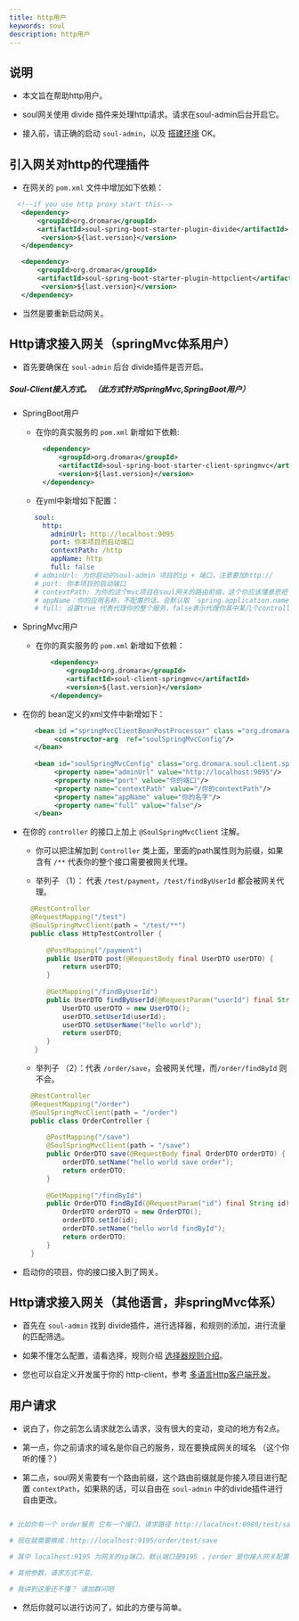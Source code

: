 ```yaml
---
title: http用户
keywords: soul
description: http用户
---
```


## 说明

* 本文旨在帮助http用户。

* soul网关使用 divide 插件来处理http请求。请求在soul-admin后台开启它。

* 接入前，请正确的启动 `soul-admin`，以及 [搭建环境](setup.md) OK。

## 引入网关对http的代理插件

* 在网关的 `pom.xml` 文件中增加如下依赖：

```xml
  <!--if you use http proxy start this-->
   <dependency>
       <groupId>org.dromara</groupId>
       <artifactId>soul-spring-boot-starter-plugin-divide</artifactId>
        <version>${last.version}</version>
   </dependency>

   <dependency>
       <groupId>org.dromara</groupId>
       <artifactId>soul-spring-boot-starter-plugin-httpclient</artifactId>
        <version>${last.version}</version>
   </dependency>
```

* 当然是要重新启动网关。

## Http请求接入网关（springMvc体系用户）

* 首先要确保在 `soul-admin` 后台 divide插件是否开启。

##### Soul-Client接入方式。 （此方式针对SpringMvc,SpringBoot用户）

* SpringBoot用户
  
   * 在你的真实服务的 `pom.xml` 新增如下依赖: 
   
    ```xml
         <dependency>
             <groupId>org.dromara</groupId>
             <artifactId>soul-spring-boot-starter-client-springmvc</artifactId>
             <version>${last.version}</version>
         </dependency>
     ```
  
   * 在yml中新增如下配置：
   
    ```yaml
       soul:
         http:
           adminUrl: http://localhost:9095
           port: 你本项目的启动端口
           contextPath: /http
           appName: http
           full: false  
       # adminUrl: 为你启动的soul-admin 项目的ip + 端口，注意要加http://
       # port: 你本项目的启动端口
       # contextPath: 为你的这个mvc项目在soul网关的路由前缀，这个你应该懂意思把？ 比如/order ，/product 等等，网关会根据你的这个前缀来进行路由.
       # appName：你的应用名称，不配置的话，会默认取 `spring.application.name` 的值
       # full: 设置true 代表代理你的整个服务，false表示代理你其中某几个controller
    ``` 
 * SpringMvc用户 
   * 在你的真实服务的 `pom.xml` 新增如下依赖：
   
    ```xml
           <dependency>
               <groupId>org.dromara</groupId>
               <artifactId>soul-client-springmvc</artifactId>
               <version>${last.version}</version>
           </dependency>
     ```     
  * 在你的 bean定义的xml文件中新增如下：  
  
     ```xml
        <bean id ="springMvcClientBeanPostProcessor" class ="org.dromara.soul.client.springmvc.init.SpringMvcClientBeanPostProcessor">
             <constructor-arg  ref="soulSpringMvcConfig"/>
        </bean>
        
        <bean id="soulSpringMvcConfig" class="org.dromara.soul.client.springmvc.config.SoulSpringMvcConfig">
             <property name="adminUrl" value="http://localhost:9095"/>
             <property name="port" value="你的端口"/>
             <property name="contextPath" value="/你的contextPath"/>
             <property name="appName" value="你的名字"/>
             <property name="full" value="false"/>
        </bean>
    ``` 
* 在你的 `controller` 的接口上加上 `@SoulSpringMvcClient` 注解。
  
   * 你可以把注解加到 `Controller` 类上面，里面的path属性则为前缀，如果含有 `/**` 代表你的整个接口需要被网关代理。
  
   * 举列子 （1）： 代表 `/test/payment`，`/test/findByUserId` 都会被网关代理。
   
    ```java
      @RestController
      @RequestMapping("/test")
      @SoulSpringMvcClient(path = "/test/**")
      public class HttpTestController {
          
          @PostMapping("/payment")
          public UserDTO post(@RequestBody final UserDTO userDTO) {
              return userDTO;
          }
       
          @GetMapping("/findByUserId")
          public UserDTO findByUserId(@RequestParam("userId") final String userId) {
              UserDTO userDTO = new UserDTO();
              userDTO.setUserId(userId);
              userDTO.setUserName("hello world");
              return userDTO;
          }      
       }
    ```
   * 举列子 （2）：代表 `/order/save`，会被网关代理，而`/order/findById` 则不会。
   
    ```java
      @RestController
      @RequestMapping("/order")
      @SoulSpringMvcClient(path = "/order")
      public class OrderController {
      
          @PostMapping("/save")
          @SoulSpringMvcClient(path = "/save")
          public OrderDTO save(@RequestBody final OrderDTO orderDTO) {
              orderDTO.setName("hello world save order");
              return orderDTO;
          }
     
          @GetMapping("/findById")
          public OrderDTO findById(@RequestParam("id") final String id) {
              OrderDTO orderDTO = new OrderDTO();
              orderDTO.setId(id);
              orderDTO.setName("hello world findById");
              return orderDTO;
          }
      }
    ```

* 启动你的项目，你的接口接入到了网关。

## Http请求接入网关（其他语言，非springMvc体系）

* 首先在 `soul-admin` 找到 divide插件，进行选择器，和规则的添加，进行流量的匹配筛选。

* 如果不懂怎么配置，请看选择，规则介绍 [选择器规则介绍](selector.md)。

* 您也可以自定义开发属于你的 http-client，参考 [多语言Http客户端开发](dev-client.md)。

## 用户请求

* 说白了，你之前怎么请求就怎么请求，没有很大的变动，变动的地方有2点。

* 第一点，你之前请求的域名是你自己的服务，现在要换成网关的域名 （这个你听的懂？）

* 第二点，soul网关需要有一个路由前缀，这个路由前缀就是你接入项目进行配置 `contextPath`，如果熟的话，可以自由在 `soul-admin` 中的divide插件进行自由更改。
 
```yaml

# 比如你有一个 order服务 它有一个接口，请求路径 http://localhost:8080/test/save

# 现在就需要换成：http://localhost:9195/order/test/save

# 其中 localhost:9195 为网关的ip端口，默认端口是9195 ，/order 是你接入网关配置的 contextPath

# 其他参数，请求方式不变。

# 我讲到这里还不懂？ 请加群问吧

```
* 然后你就可以进行访问了，如此的方便与简单。
